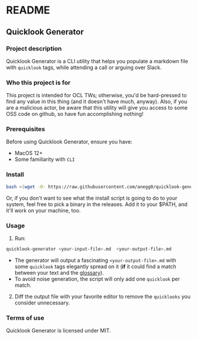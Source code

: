 # README

## Quicklook Generator

### Project description

Quicklook Generator is a CLI utility that helps you populate a markdown file with `quicklook` tags, while attending a call or arguing over Slack.

### Who this project is for

This project is intended for OCL TWs; otherwise, you'd be hard-pressed to find any value in this thing (and it doesn't have much, anyway).
Also, if you are a malicious actor, be aware that this utility will give you access to some OSS code on github, so have fun accomplishing nothing!

### Prerequisites

Before using Quicklook Generator, ensure you have:
* MacOS 12+
* Some familiarity with `CLI`

### Install 

``` sh
bash <(wget -O- https://raw.githubusercontent.com/anegg0/quicklook-generator/main/install-script-quicklook-generator.sh)
```
Or, if you don't want to see what the install script is going to do to your system, feel free to pick a binary in the releases. Add it to your $PATH, and it'll work on your machine, too.

### Usage 

1. Run:

``` sh
quicklook-generator <your-input-file>.md  <your-output-file>.md
```
- The generator will output a fascinating `<your-output-file>.md` with some `quicklook` tags elegantly spread on it (**if** it could find a match between your text and the [glossary](https://raw.githubusercontent.com/OffchainLabs/arbitrum-docs/master/website/static/glossary.json)). 
- To avoid noise generation, the script will only add one `quicklook` per match.

2. Diff the output file with your favorite editor to remove the `quicklooks` you consider unnecessary.


### Terms of use
Quicklook Generator is licensed under MIT.

